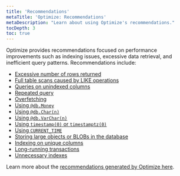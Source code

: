 ```yaml
---
title: 'Recommendations'
metaTitle: 'Optimize: Recommendations'
metaDescription: "Learn about using Optimize's recommendations."
tocDepth: 3
toc: true
---
```


Optimize provides recommendations focused on performance improvements such as indexing issues, excessive data retrieval, and inefficient query patterns. Recommendations include:

- [Excessive number of rows returned](/postgres/query-optimization/recommendations/excessive-number-of-rows-returned)
- [Full table scans caused by LIKE operations](/postgres/query-optimization/recommendations/full-table-scans-caused-by-like-operations)
- [Queries on unindexed columns](/postgres/query-optimization/recommendations/queries-on-unindexed-columns)
- [Repeated query](/postgres/query-optimization/recommendations/repeated-query)
- [Overfetching](/postgres/query-optimization/recommendations/select-returning)
- [Using `@db.Money`](/postgres/query-optimization/recommendations/avoid-db-money)
- [Using `@db.Char(n)`](/postgres/query-optimization/recommendations/avoid-char)
- [Using `@db.VarChar(n)`](/postgres/query-optimization/recommendations/avoid-varchar)
- [Using `timestamp(0)` or `timestamptz(0)`](/postgres/query-optimization/recommendations/avoid-timestamp-timestampz-0)
- [Using `CURRENT_TIME`](/postgres/query-optimization/recommendations/current-time)
- [Storing large objects or BLOBs in the database](/postgres/query-optimization/recommendations/storing-blob-in-database)
- [Indexing on unique columns](/postgres/query-optimization/recommendations/indexing-on-unique-columns)
- [Long-running transactions](/postgres/query-optimization/recommendations/long-running-transactions)
- [Unnecessary indexes](/postgres/query-optimization/recommendations/unnecessary-indexes)

Learn more about the [recommendations generated by Optimize here](/postgres/query-optimization/recommendations).

